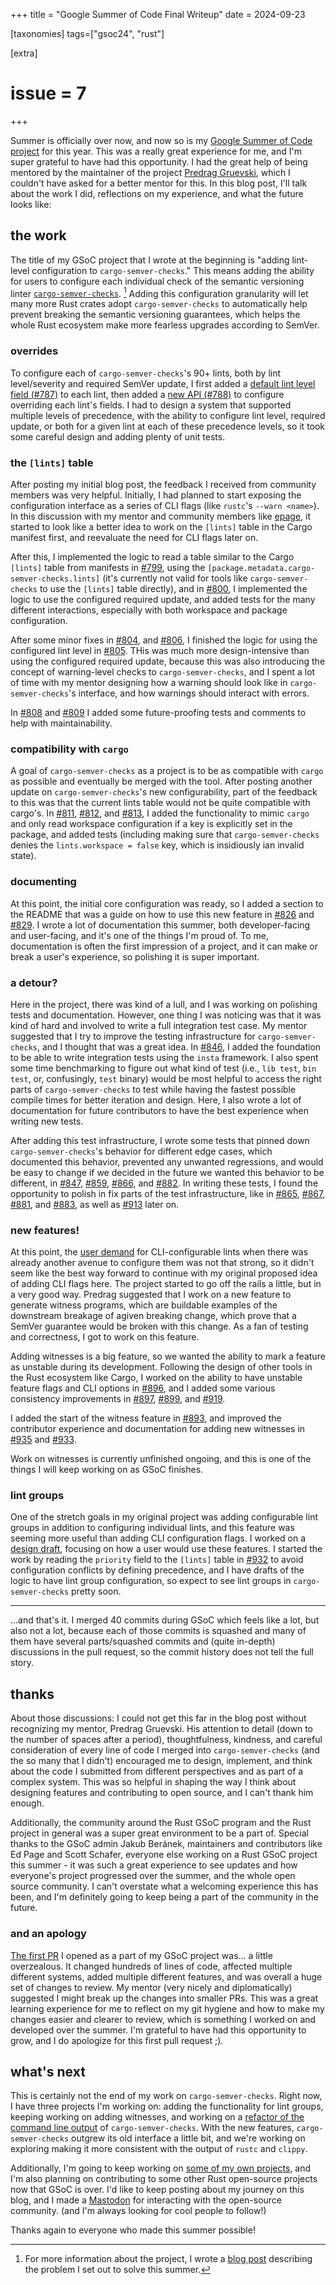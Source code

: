 +++
title = "Google Summer of Code Final Writeup"
date = 2024-09-23

[taxonomies]
tags=["gsoc24", "rust"]

[extra]
# issue = 7
+++

Summer is officially over now, and now so is my [Google Summer of Code project](@/gsoc-24-intro.md) for this year.  This was a really great experience for me, and I'm super grateful to have had this opportunity.  I had the great help of being mentored by the maintainer of the project [Predrag Gruevski](https://predr.ag/), which I couldn't have asked for a better mentor for this.  In this blog post, I'll talk about the work I did, reflections on my experience, and what the future looks like:

## the work

The title of my GSoC project that I wrote at the beginning is "adding lint-level configuration to `cargo-semver-checks`."  This means adding the ability for users to configure each individual check of the semantic versioning linter [`cargo-semver-checks`](https://github.com/obi1kenobi/cargo-semver-checks/). [^project-info] Adding this configuration granularity will let many more Rust crates adopt `cargo-semver-checks` to automatically help prevent breaking the semantic versioning guarantees, which helps the whole Rust ecosystem make more fearless upgrades according to SemVer.  

### overrides

To configure each of `cargo-semver-checks`'s 90+ lints, both by lint level/severity and required SemVer update, I first added a [default lint level field (#787)](https://github.com/obi1kenobi/cargo-semver-checks/commit/a8083aabf4ae46167b435c7f4aba3425fbf463c5) to each lint, then added a [new API (#788)](https://github.com/obi1kenobi/cargo-semver-checks/commit/393691c79dc9a70cdc557fd4b3b24e988b0ec307) to configure overriding each lint's fields.  I had to design a system that supported multiple levels of precedence, with the ability to configure lint level, required update, or both for a given lint at each of these precedence levels, so it took some careful design and adding plenty of unit tests.

### the `[lints]` table

After posting my initial blog post, the feedback I received from community members was very helpful.  Initially, I had planned to start exposing the configuration interface as a series of CLI flags (like `rustc`'s `--warn <name>`).  In this discussion with my mentor and community members like [epage](https://github.com/epage), it started to look like a better idea to work on the `[lints]` table in the Cargo manifest first, and reevaluate the need for CLI flags later on.  

After this, I implemented the logic to read a table similar to the Cargo `[lints]` table from manifests in [#799](https://github.com/obi1kenobi/cargo-semver-checks/commit/f8f89ecfa7f1e60b343e7b07beaf415393f244f8), using the `[package.metadata.cargo-semver-checks.lints]` (it's currently not valid for tools like `cargo-semver-checks` to use the `[lints]` table directly), and in [#800](https://github.com/obi1kenobi/cargo-semver-checks/commit/4e0b92629a96413f875035d6d537a8409a90baf1), I implemented the logic to use the configured required update, and added tests for the many different interactions, especially with both workspace and package configuration.

After some minor fixes in [#804](https://github.com/obi1kenobi/cargo-semver-checks/commit/ee0ce6df438aee7be50fe67041481a20c4257d3b), and [#806](https://github.com/obi1kenobi/cargo-semver-checks/commit/4586521f8976947ea45a7e40c2218cbf7c051c9a), I finished the logic for using the configured lint level in [#805](https://github.com/obi1kenobi/cargo-semver-checks/commit/fe1830f2e550bf2d82ccf1b6705571da12a74fbc).  THis was much more design-intensive than using the configured required update, because this was also introducing the concept of warning-level checks to `cargo-semver-checks`, and I spent a lot of time with my mentor designing how a warning should look like in `cargo-semver-checks`'s interface, and how warnings should interact with errors.

In [#808](https://github.com/obi1kenobi/cargo-semver-checks/commit/137790a595ea8ae0166e5a0b39ac1f60ee23b044) and [#809](https://github.com/obi1kenobi/cargo-semver-checks/commit/a72aa1388af5e3766bc93bd03de43260ed8f048e) I added some future-proofing tests and comments to help with maintainability.

### compatibility with `cargo`

A goal of `cargo-semver-checks` as a project is to be as compatible with `cargo` as possible and eventually be merged with the tool.  After posting another update on `cargo-semver-checks`'s new configurability, part of the feedback to this was that the current lints table would not be quite compatible with cargo's.  In [#811](https://github.com/obi1kenobi/cargo-semver-checks/commit/43678899bcc9f748101e9226fb4995a54555d463), [#812](https://github.com/obi1kenobi/cargo-semver-checks/commit/a4f745f94dbf23ed9cf13bfe72b9cad875de4d3c), and [#813](https://github.com/obi1kenobi/cargo-semver-checks/commit/363754a3811d3fdf0ce5ac115723ea2ecf74558e), I added the functionality to mimic `cargo` and only read workspace configuration if a key is explicitly set in the package, and added tests (including making sure that `cargo-semver-checks` denies the `lints.workspace = false` key, which is insidiously ian invalid state).  

### documenting

At this point, the initial core configuration was ready, so I added a section to the README that was a guide on how to use this new feature in [#826](https://github.com/obi1kenobi/cargo-semver-checks/commit/319943604b02fa814def31163a418326ea7cb460) and [#829](https://github.com/obi1kenobi/cargo-semver-checks/commit/c11ec6d02b4cea17209be9239ff8c1bb6ff025ad).  I wrote a lot of documentation this summer, both developer-facing and user-facing, and it's one of the things I'm proud of.  To me, documentation is often the first impression of a project, and it can make or break a user's experience, so polishing it is super important.

### a detour?

Here in the project, there was kind of a lull, and I was working on polishing tests and documentation.  However, one thing I was noticing was that it was kind of hard and involved to write a full integration test case.  My mentor suggested that I try to improve the testing infrastructure for `cargo-semver-checks`, and I thought that was a great idea.  In [#846](https://github.com/obi1kenobi/cargo-semver-checks/commit/329c42f1cfadba23454d881273f63df40a6291bc), I added the foundation to be able to write integration tests using the `insta` framework.  I also spent some time benchmarking to figure out what kind of test (i.e., `lib test`, `bin test`, or, confusingly, `test` binary) would be most helpful to access the right parts of `cargo-semver-checks` to test while having the fastest possible compile times for better iteration and design.  Here, I also wrote a lot of documentation for future contributors to have the best experience when writing new tests.

After adding this test infrastructure, I wrote some tests that pinned down `cargo-semver-checks`'s behavior for different edge cases, which documented this behavior, prevented any unwanted regressions, and would be easy to change if we decided in the future we wanted this behavior to be different, in [#847](https://github.com/obi1kenobi/cargo-semver-checks/commit/0ed482776ba158df55ff3651aaa95019249e04b4), [#859](https://github.com/obi1kenobi/cargo-semver-checks/commit/c53ff88cd6d6d4e0631c4405d5f8c0da562d8218), [#866](https://github.com/obi1kenobi/cargo-semver-checks/commit/c53ff88cd6d6d4e0631c4405d5f8c0da562d8218), and [#882](https://github.com/obi1kenobi/cargo-semver-checks/commit/6e5d78acf899dbb232060cfc525b7444a3d2f7e5).  In writing these tests, I found the opportunity to polish in fix parts of the test infrastructure, like in [#865](https://github.com/obi1kenobi/cargo-semver-checks/commit/eb5c87dac9ce2c51d054272d6ba902cc4121bc3f), [#867](https://github.com/obi1kenobi/cargo-semver-checks/commit/8898271377a3931925ba38518b1995c96107795f), [#881](https://github.com/obi1kenobi/cargo-semver-checks/commit/5b35f9f3d66ea76a6dd87fa348fabd12224a30c3), and [#883](https://github.com/obi1kenobi/cargo-semver-checks/commit/c2dfe22505975f3092820e4464ccb2774e87928c), as well as [#913](https://github.com/obi1kenobi/cargo-semver-checks/commit/7b7a518150b7ff2701c40a61829896a2cd05898b) later on.

### new features!

At this point, the [user demand](https://github.com/obi1kenobi/cargo-semver-checks/issues/827) for CLI-configurable lints when there was already another avenue to configure them was not that strong, so it didn't seem like the best way forward to continue with my original proposed idea of adding CLI flags here.  The project started to go off the rails a little, but in a very good way.  Predrag suggested that I work on a new feature to generate witness programs, which are buildable examples of the downstream breakage of agiven breaking change, which prove that a SemVer guarantee would be broken with this change.  As a fan of testing and correctness, I got to work on this feature. 

Adding witnesses is a big feature, so we wanted the ability to mark a feature as unstable during its development.  Following the design of other tools in the Rust ecosystem like Cargo, I worked on the ability to have unstable feature flags and CLI options in [#896](https://github.com/obi1kenobi/cargo-semver-checks/commit/eb0c7713c61a3bc9de5a872e3327eaa2e59c462e), and I added some various consistency improvements in [#897](https://github.com/obi1kenobi/cargo-semver-checks/commit/a39dc2b46bb52aadfb02d067ea3904719ec89fe8), [#899](https://github.com/obi1kenobi/cargo-semver-checks/commit/cf060a624fbac0ffc6332319d9b7c560330a8e83), and [#919](https://github.com/obi1kenobi/cargo-semver-checks/commit/3352f525554a825745465ba02f41af2200c37a73).

I added the start of the witness feature in [#893](https://github.com/obi1kenobi/cargo-semver-checks/commit/a056a5a743370612109ea32a797859a2fea8a210), and improved the contributor experience and documentation for adding new witnesses in [#935](https://github.com/obi1kenobi/cargo-semver-checks/commit/1bd25e6348a528871702af724edfbfc93e08130) and [#933](https://github.com/obi1kenobi/cargo-semver-checks/commit/0f67fc4d92c310cc9ff3ab617ac36d058fb8aadc).

Work on witnesses is currently unfinished ongoing, and this is one of the things I will keep working on as GSoC finishes.

### lint groups

One of the stretch goals in my original project was adding configurable lint groups in addition to configuring individual lints, and this feature was seeming more useful than adding CLI configuration flags.  I worked on a [design draft](@/lint-groups-cli-draft.md), focusing on how a user would use these features.  I started the work by reading the `priority` field to the `[lints]` table in [#932](https://github.com/obi1kenobi/cargo-semver-checks/commit/68ee754452a74bc987bc98fdf29443efffd08edf) to avoid configuration conflicts by defining precedence, and I have drafts of the logic to have lint group configuration, so expect to see lint groups in `cargo-semver-checks` pretty soon.

---

...and that's it.  I merged 40 commits during GSoC which feels like a lot, but also not a lot, because each of those commits is squashed and many of them have several parts/squashed commits and (quite in-depth) discussions in the pull request, so the commit history does not tell the full story.

## thanks

About those discussions: I could not get this far in the blog post without recognizing my mentor, Predrag Gruevski. His attention to detail (down to the number of spaces after a period), thoughtfulness, kindness, and careful consideration of every line of code I merged into `cargo-semver-checks` (and the so many that I didn't) encouraged me to design, implement, and think about the code I submitted from different perspectives and as part of a complex system.  This was so helpful in shaping the way I think about designing features and contributing to open source, and I can't thank him enough.

Additionally, the community around the Rust GSoC program and the Rust project in general was a super great environment to be a part of.  Special thanks to the GSoC admin Jakub Beránek, maintainers and contributors like Ed Page and Scott Schafer, everyone else working on a Rust GSoC project this summer - it was such a great experience to see updates and how everyone's project progressed over the summer, and the whole open source community.  I can't overstate what a welcoming experience this has been, and I'm definitely going to keep being a part of the community in the future.


### and an apology

[The first PR](https://github.com/obi1kenobi/cargo-semver-checks/pull/784) I opened as a part of my GSoC project was... a little overzealous.  It changed hundreds of lines of code, affected multiple different systems, added multiple different features, and was overall a huge set of changes to review.  My mentor (very nicely and diplomatically) suggested I might break up the changes into smaller PRs.  This was a great learning experience for me to reflect on my git hygiene and how to make my changes easier and clearer to review, which is something I worked on and developed over the summer.  I'm grateful to have had this opportunity to grow, and I do apologize for this first pull request ;).

## what's next

This is certainly not the end of my work on `cargo-semver-checks`.  Right now, I have three projects I'm working on: adding the functionality for lint groups, keeping working on adding witnesses, and working on a [refactor of the command line output](https://github.com/obi1kenobi/cargo-semver-checks/pull/939) of `cargo-semver-checks`.  With the new features, `cargo-semver-checks` outgrew its old interface a little bit, and we're working on exploring making it more consistent with the output of `rustc` and `clippy`.

Additionally, I'm going to keep working on [some of my own projects](https://github.com/suaviloquence/scrapelect/), and I'm also planning on contributing to some other Rust open-source projects now that GSoC is over.  I'd like to keep posting about my journey on this blog, and I made a [Mastodon](https://fosstodon.org/@m_carr) for interacting with the open-source community.  (and I'm always looking for cool people to follow!)

Thanks again to everyone who made this summer possible!

[^project-info]: For more information about the project, I wrote a [blog post](@/gsoc-24-intro.md) describing the problem I set out to solve this summer.
